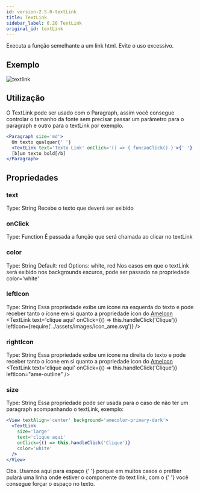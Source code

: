 ```yaml
---
id: version-2.5.0-textLink
title: TextLink
sidebar_label: 6.20 TextLink
original_id: textLink
---
```


Executa a função semelhante a um link html. Evite o uso excessivo.

## Exemplo
![textlink](assets/images_components/v2.0.0/text-link.jpg)
## Utilização
O TextLink pode ser usado com o Paragraph, assim você consegue controlar o tamanho da fonte sem precisar passar um parâmetro para o paragraph e outro para o textLink por exemplo.

```jsx harmony
<Paragraph size='md'>
  Um texto qualquer{' '}
  <TextLink text='Texto Link' onClick='() => { funcaoClick() }'>{' '}
  [b]um texto bold[/b]
</Paragraph>
```

## Propriedades
### text
Type: String
Recebe o texto que deverá ser exibido

### onClick
Type: Function
É passada a função que será chamada ao clicar no textLink

### color
Type: String
Default: red
Options: white, red
Nos casos em que o textLink será exibido nos backgrounds escuros, pode ser passado na propriedade color='white'

### leftIcon
Type: String
Essa propriedade exibe um ícone na esquerda do texto e pode receber tanto o ícone em si quanto a propriedade icon do [AmeIcon](ameIcon.md)
<TextLink
  text='clique aqui'
  onClick={() => this.handleClick('Clique')}
  leftIcon={require('../assets/images/icon_ame.svg')}
/>

### rightIcon
Type: String
Essa propriedade exibe um ícone na direita do texto e pode receber tanto o ícone em si quanto a propriedade icon do [AmeIcon](ameIcon.md)
<TextLink
  text='clique aqui'
  onClick={() => this.handleClick('Clique')}
  leftIcon="ame-outline"
/>

### size
Type: String
Essa propriedade pode ser usada para o caso de não ter um paragraph acompanhando o textLink, exemplo:

```jsx harmony
<View textAlign='center' background='amecolor-primary-dark'>
  <TextLink
    size='large'
    text='clique aqui'
    onClick={() => this.handleClick('Clique')}
    color='white'
  />
</View>
```

Obs. Usamos aqui para espaço {' '} porque em muitos casos o prettier pulará uma linha onde estiver o componente do text link, com o {' '} você consegue forçar o espaço no texto.

